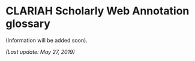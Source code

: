 # CLARIAH Scholarly Web Annotation glossary

(Information will be added soon).



*(Last update: May 27, 2019)*